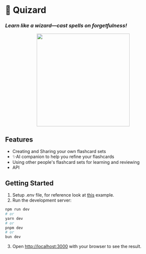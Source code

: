 # 🔮 Quizard  
### *Learn like a wizard—cast spells on forgetfulness!*  

<p align="center">
  <img src="https://github.com/user-attachments/assets/c7087a47-efd5-4962-9e17-3ddd2d068300" width="300" />
</p>

## Features
- Creating and Sharing your own flashcard sets
- ✨AI companion to help you refine your flashcards
- Using other people's flashcard sets for learning and reviewing
- API

## Getting Started

1. Setup .env file, for reference look at [this](https://github.com/Qonus/quizard/blob/main/.example-env) example.
2. Run the development server:

```bash
npm run dev
# or
yarn dev
# or
pnpm dev
# or
bun dev
```

3. Open [http://localhost:3000](http://localhost:3000) with your browser to see the result.
